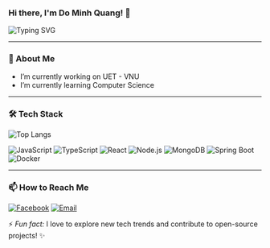### Hi there, I'm Do Minh Quang! 👋

![Typing SVG](https://readme-typing-svg.herokuapp.com?font=Fira+Code&pause=1000&color=F75C7E&width=435&lines=Software+Engineer;Open+Source+Contributor;Fullstack+Developer;Tech+Enthusiast)

---

### 🚀 About Me  
- I’m currently working on UET - VNU <br>
- I’m currently learning Computer Science  
---

### 🛠 Tech Stack
![Top Langs](https://github-readme-stats.vercel.app/api/top-langs/?username=your-github-username&layout=compact&theme=radical)

![JavaScript](https://img.shields.io/badge/JavaScript-F7DF1E?style=flat&logo=javascript&logoColor=black)
![TypeScript](https://img.shields.io/badge/TypeScript-3178C6?style=flat&logo=typescript&logoColor=white)
![React](https://img.shields.io/badge/React-61DAFB?style=flat&logo=react&logoColor=black)
![Node.js](https://img.shields.io/badge/Node.js-339933?style=flat&logo=node.js&logoColor=white)
![MongoDB](https://img.shields.io/badge/MongoDB-47A248?style=flat&logo=mongodb&logoColor=white)
![Spring Boot](https://img.shields.io/badge/Spring%20Boot-6DB33F?style=flat&logo=springboot&logoColor=white)
![Docker](https://img.shields.io/badge/Docker-2496ED?style=flat&logo=docker&logoColor=white)

---

### 📫 How to Reach Me
[![Facebook](https://img.shields.io/badge/Facebook-1877F2?style=flat&logo=facebook&logoColor=white)](https://facebook.com/100017208697260)
[![Email](https://img.shields.io/badge/Email-D14836?style=flat&logo=gmail&logoColor=white)](mailto:minhquangkl04@gmail.com)

⚡ *Fun fact:* I love to explore new tech trends and contribute to open-source projects! ✨

